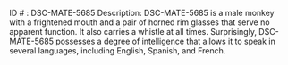 ID # : DSC-MATE-5685
Description: DSC-MATE-5685 is a male monkey with a frightened mouth and a pair of horned rim glasses that serve no apparent function. It also carries a whistle at all times. Surprisingly, DSC-MATE-5685 possesses a degree of intelligence that allows it to speak in several languages, including English, Spanish, and French.